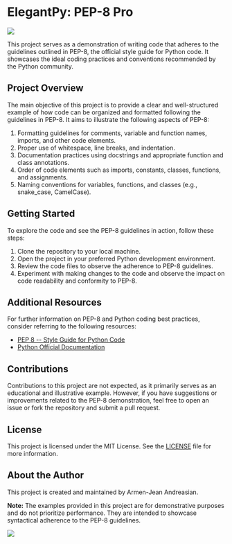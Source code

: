 # ElegantPy: PEP-8 Pro
![](path/to/your/image.png)


This project serves as a demonstration of writing code that adheres to the guidelines outlined in PEP-8, the official style guide for Python code. It showcases the ideal coding practices and conventions recommended by the Python community.

## Project Overview

The main objective of this project is to provide a clear and well-structured example of how code can be organized and formatted following the guidelines in PEP-8. It aims to illustrate the following aspects of PEP-8:

1. Formatting guidelines for comments, variable and function names, imports, and other code elements.
2. Proper use of whitespace, line breaks, and indentation.
3. Documentation practices using docstrings and appropriate function and class annotations.
4. Order of code elements such as imports, constants, classes, functions, and assignments.
5. Naming conventions for variables, functions, and classes (e.g., snake_case, CamelCase).

## Getting Started

To explore the code and see the PEP-8 guidelines in action, follow these steps:

1. Clone the repository to your local machine.
2. Open the project in your preferred Python development environment.
3. Review the code files to observe the adherence to PEP-8 guidelines.
4. Experiment with making changes to the code and observe the impact on code readability and conformity to PEP-8.

## Additional Resources

For further information on PEP-8 and Python coding best practices, consider referring to the following resources:

- [PEP 8 -- Style Guide for Python Code](https://www.python.org/dev/peps/pep-0008/)
- [Python Official Documentation](https://docs.python.org/)

## Contributions

Contributions to this project are not expected, as it primarily serves as an educational and illustrative example. However, if you have suggestions or improvements related to the PEP-8 demonstration, feel free to open an issue or fork the repository and submit a pull request.

## License

This project is licensed under the MIT License. See the [LICENSE](LICENSE) file for more information.

## About the Author

This project is created and maintained by Armen-Jean Andreasian.

**Note:** The examples provided in this project are for demonstrative purposes and do not prioritize performance. They are intended to showcase syntactical adherence to the PEP-8 guidelines.

![](path/to/your/image.png)